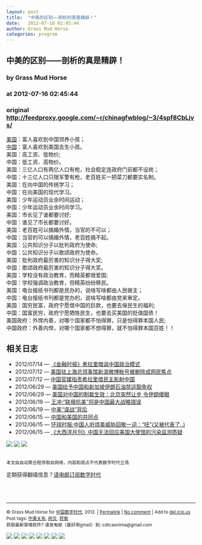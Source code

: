 ```yaml
---
layout: post
title:  "中美的区别——剖析的真是精辟！"
date:   2012-07-16 02:45:44
author: Grass Mud Horse
categories: program
---
```


## 中美的区别——剖析的真是精辟！
### by Grass Mud Horse
### at 2012-07-16 02:45:44
### original <http://feedproxy.google.com/~r/chinagfwblog/~3/4spf8CbLjvs/>

<p><p><a rel="nofollow" href="https://chinadigitaltimes.net/chinese/tag/%e7%be%8e%e5%9b%bd/?category=10466" title="标签 美国 下的日志">美国</a>：富人喜欢到中国领养小孩；<br><a rel="nofollow" href="https://chinadigitaltimes.net/chinese/tag/%e4%b8%ad%e5%9b%bd/?category=10466" title="标签 中国 下的日志">中国</a>：富人喜欢到美国去生小孩。<br>美国：高工资、低物价;<br>中国：低工资、高物价。<br>美国：三亿人口有两亿人口有枪，社会稳定连政府门前都不设岗；<br>中国：十三亿人口只限军警有枪，老百姓买一把菜刀都要实名制。<br>美国：在向中国的传统学习；<br>中国：在向美国的现代学习。<br>美国：少年运动员业余时间运动；<br>中国：少年运动员业余时间学习。<br>美国：市长见了谁都要讨好;<br>中国：谁见了市长都要讨好。<br>美国：老百姓可以搞婚外情，当官的不可以；<br>中国：当官的可以搞婚外情，老百姓搞不起。<br>美国：公共知识分子以批判政府为使命;<br>中国：公共知识分子以歌颂政府为使命。<br>美国：批判政府最厉害的知识分子得大奖;<br>中国：歌颂政府最厉害的知识分子得大奖。<br>美国：学校没有政治教育，而精英都很爱国;<br>中国：学校强调政治教育，但精英纷纷移民。<br>美国：电台报纸书刊都是民办的，说啥写啥都由人民做主；<br>中国：电台报纸书刊都是党办的，说啥写啥都由党来审定。<br>美国：国穷民富，政府宁愿借中国的巨款，也要去保民生的福利;<br>中国：国富民穷，政府宁愿牺牲民生，也要去买美国的贬值国债！<br>美国政府：外悍内善，对哪个国家都不怕得罪，只是怕得罪本国人民;<br>中国政府：外善内悍，对哪个国家都不想得罪，就不怕得罪本国百姓！！</p><div></div><h2>相关日志</h2><ul><li>2012/07/14 — <a rel="nofollow" href="http://www.letscorp.net/archives/29672" title="《金融时报》希拉里暗讽中国政治模式">《金融时报》希拉里暗讽中国政治模式</a></li><li>2012/07/12 — <a rel="nofollow" href="http://www.letscorp.net/archives/29547" title="美国驻上海总领事馆新浪微博帐号被删除成网民焦点">美国驻上海总领事馆新浪微博帐号被删除成网民焦点</a></li><li>2012/07/12 — <a rel="nofollow" href="http://www.letscorp.net/archives/29489" title="中国官媒指责希拉里借民主影射中国">中国官媒指责希拉里借民主影射中国</a></li><li>2012/06/29 — <a rel="nofollow" href="http://www.letscorp.net/archives/28028" title="美国给予中国和新加坡伊朗石油禁运豁免权">美国给予中国和新加坡伊朗石油禁运豁免权</a></li><li>2012/06/29 — <a rel="nofollow" href="http://www.letscorp.net/archives/28005" title="美国对中国的制裁生效：北京突然让步 令伊朗傻眼">美国对中国的制裁生效：北京突然让步 令伊朗傻眼</a></li><li>2012/06/19 — <a rel="nofollow" href="http://www.letscorp.net/archives/27278" title="王冲:“联俄抗美”将是中国最大战略错误">王冲:“联俄抗美”将是中国最大战略错误</a></li><li>2012/06/19 — <a rel="nofollow" href="http://www.letscorp.net/archives/27243" title="中美“谍战”背后">中美“谍战”背后</a></li><li>2012/06/15 — <a rel="nofollow" href="http://www.letscorp.net/archives/26936" title="中国和美国的共同点">中国和美国的共同点</a></li><li>2012/06/15 — <a rel="nofollow" href="http://www.letscorp.net/archives/26884" title="环球时报:中国人听烦美威胁回敬一词：“呸”(又被代表了..)">环球时报:中国人听烦美威胁回敬一词：“呸”(又被代表了..)</a></li><li>2012/06/15 — <a rel="nofollow" href="http://www.letscorp.net/archives/26861" title="《大西洋月刊》中国无法回应美国大使馆的污染监测质疑">《大西洋月刊》中国无法回应美国大使馆的污染监测质疑</a></li></ul><div> <a rel="nofollow" href="http://feeds.feedburner.com/~ff/letscorp/aDmw?a=r74kOgJcgw4:8p91AQYCliw:yIl2AUoC8zA"><img src="http://feeds.feedburner.com/~ff/letscorp/aDmw?d=yIl2AUoC8zA" border="0"></a> <a rel="nofollow" href="http://feeds.feedburner.com/~ff/letscorp/aDmw?a=r74kOgJcgw4:8p91AQYCliw:qj6IDK7rITs"><img src="http://feeds.feedburner.com/~ff/letscorp/aDmw?d=qj6IDK7rITs" border="0"></a> <a rel="nofollow" href="http://feeds.feedburner.com/~ff/letscorp/aDmw?a=r74kOgJcgw4:8p91AQYCliw:F7zBnMyn0Lo"><img src="http://feeds.feedburner.com/~ff/letscorp/aDmw?i=r74kOgJcgw4:8p91AQYCliw:F7zBnMyn0Lo" border="0"></a></div><p><img src="http://feeds.feedburner.com/~r/letscorp/aDmw/~4/r74kOgJcgw4" height="1" width="1"></p><p><small>本文由自动聚合程序取自网络，内容和观点不代表数字时代立场</small></p> 定期获得翻墙信息？<a rel="nofollow" href="http://eepurl.com/mstlf">请电邮订阅数字时代</a><br> <br>  <br><br><hr><p><small>© Grass Mud Horse for <a rel="nofollow" href="https://chinadigitaltimes.net/chinese">中国数字时代</a>, 2012. | <a rel="nofollow" href="https://chinadigitaltimes.net/chinese/2012/07/%e4%b8%ad%e7%be%8e%e7%9a%84%e5%8c%ba%e5%88%ab-%e5%89%96%e6%9e%90%e7%9a%84%e7%9c%9f%e6%98%af%e7%b2%be%e8%be%9f%ef%bc%81/">Permalink</a> | <a rel="nofollow" href="https://chinadigitaltimes.net/chinese/2012/07/%e4%b8%ad%e7%be%8e%e7%9a%84%e5%8c%ba%e5%88%ab-%e5%89%96%e6%9e%90%e7%9a%84%e7%9c%9f%e6%98%af%e7%b2%be%e8%be%9f%ef%bc%81/#comments">No comment</a> | Add to <a rel="nofollow" href="http://del.icio.us/post?url=https://chinadigitaltimes.net/chinese/2012/07/%e4%b8%ad%e7%be%8e%e7%9a%84%e5%8c%ba%e5%88%ab-%e5%89%96%e6%9e%90%e7%9a%84%e7%9c%9f%e6%98%af%e7%b2%be%e8%be%9f%ef%bc%81/&amp;title=%E4%B8%AD%E7%BE%8E%E7%9A%84%E5%8C%BA%E5%88%AB%E2%80%94%E2%80%94%E5%89%96%E6%9E%90%E7%9A%84%E7%9C%9F%E6%98%AF%E7%B2%BE%E8%BE%9F%EF%BC%81">del.icio.us</a> <br> Post tags: <a rel="nofollow" href="https://chinadigitaltimes.net/chinese/tag/%e4%b8%ad%e7%be%8e%e5%85%b3%e7%b3%bb/?category=10466">中美关系</a>, <a rel="nofollow" href="https://chinadigitaltimes.net/chinese/tag/%e7%bd%91%e6%96%87/?category=10466">网文</a>, <a rel="nofollow" href="https://chinadigitaltimes.net/chinese/tag/%e8%bd%ac%e8%bd%bd/?category=10466">转载</a><br> 获取最新穿墙软件? 请发电邮（最好用gmail）到: cdtcaonima@gmail.com<br> </small></p></p><div>
<a href="http://feeds.feedburner.com/~ff/chinagfwblog?a=4spf8CbLjvs:AS55cOksQjo:yIl2AUoC8zA"><img src="http://feeds.feedburner.com/~ff/chinagfwblog?d=yIl2AUoC8zA" border="0"></a> <a href="http://feeds.feedburner.com/~ff/chinagfwblog?a=4spf8CbLjvs:AS55cOksQjo:-BTjWOF_DHI"><img src="http://feeds.feedburner.com/~ff/chinagfwblog?i=4spf8CbLjvs:AS55cOksQjo:-BTjWOF_DHI" border="0"></a> <a href="http://feeds.feedburner.com/~ff/chinagfwblog?a=4spf8CbLjvs:AS55cOksQjo:F7zBnMyn0Lo"><img src="http://feeds.feedburner.com/~ff/chinagfwblog?i=4spf8CbLjvs:AS55cOksQjo:F7zBnMyn0Lo" border="0"></a> <a href="http://feeds.feedburner.com/~ff/chinagfwblog?a=4spf8CbLjvs:AS55cOksQjo:V_sGLiPBpWU"><img src="http://feeds.feedburner.com/~ff/chinagfwblog?i=4spf8CbLjvs:AS55cOksQjo:V_sGLiPBpWU" border="0"></a> <a href="http://feeds.feedburner.com/~ff/chinagfwblog?a=4spf8CbLjvs:AS55cOksQjo:qj6IDK7rITs"><img src="http://feeds.feedburner.com/~ff/chinagfwblog?d=qj6IDK7rITs" border="0"></a> <a href="http://feeds.feedburner.com/~ff/chinagfwblog?a=4spf8CbLjvs:AS55cOksQjo:l6gmwiTKsz0"><img src="http://feeds.feedburner.com/~ff/chinagfwblog?d=l6gmwiTKsz0" border="0"></a> <a href="http://feeds.feedburner.com/~ff/chinagfwblog?a=4spf8CbLjvs:AS55cOksQjo:gIN9vFwOqvQ"><img src="http://feeds.feedburner.com/~ff/chinagfwblog?i=4spf8CbLjvs:AS55cOksQjo:gIN9vFwOqvQ" border="0"></a> <a href="http://feeds.feedburner.com/~ff/chinagfwblog?a=4spf8CbLjvs:AS55cOksQjo:TzevzKxY174"><img src="http://feeds.feedburner.com/~ff/chinagfwblog?d=TzevzKxY174" border="0"></a>
</div><img src="http://feeds.feedburner.com/~r/chinagfwblog/~4/4spf8CbLjvs" height="1" width="1">